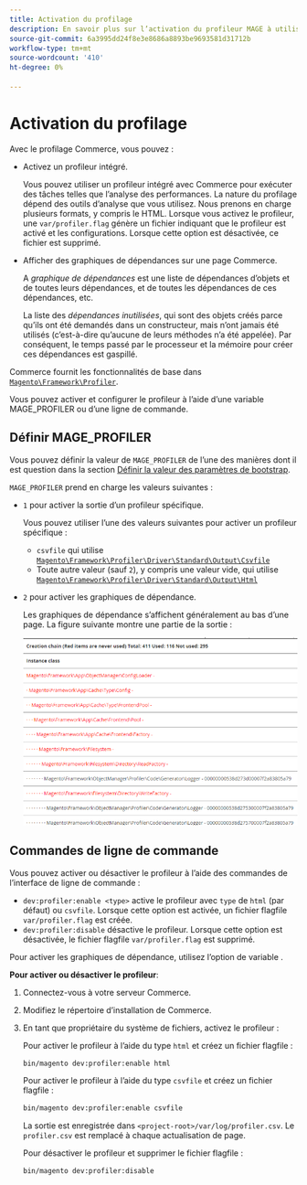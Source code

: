 ```yaml
---
title: Activation du profilage
description: En savoir plus sur l’activation du profileur MAGE à utiliser avec vos outils d’analyse.
source-git-commit: 6a3995dd24f8e3e8686a8893be9693581d31712b
workflow-type: tm+mt
source-wordcount: '410'
ht-degree: 0%

---
```



# Activation du profilage

Avec le profilage Commerce, vous pouvez :

- Activez un profileur intégré.

   Vous pouvez utiliser un profileur intégré avec Commerce pour exécuter des tâches telles que l’analyse des performances. La nature du profilage dépend des outils d’analyse que vous utilisez. Nous prenons en charge plusieurs formats, y compris le HTML. Lorsque vous activez le profileur, une `var/profiler.flag` génère un fichier indiquant que le profileur est activé et les configurations. Lorsque cette option est désactivée, ce fichier est supprimé.

- Afficher des graphiques de dépendances sur une page Commerce.

   A _graphique de dépendances_ est une liste de dépendances d’objets et de toutes leurs dépendances, et de toutes les dépendances de ces dépendances, etc.

   La liste des _dépendances inutilisées_, qui sont des objets créés parce qu’ils ont été demandés dans un constructeur, mais n’ont jamais été utilisés (c’est-à-dire qu’aucune de leurs méthodes n’a été appelée). Par conséquent, le temps passé par le processeur et la mémoire pour créer ces dépendances est gaspillé.

Commerce fournit les fonctionnalités de base dans [`Magento\Framework\Profiler`][profiler].

Vous pouvez activer et configurer le profileur à l’aide d’une variable MAGE_PROFILER ou d’une ligne de commande.

## Définir MAGE_PROFILER

Vous pouvez définir la valeur de `MAGE_PROFILER` de l’une des manières dont il est question dans la section [Définir la valeur des paramètres de bootstrap](../bootstrap/set-parameters.md).

`MAGE_PROFILER` prend en charge les valeurs suivantes :

- `1` pour activer la sortie d’un profileur spécifique.

   Vous pouvez utiliser l’une des valeurs suivantes pour activer un profileur spécifique :

   - `csvfile` qui utilise [`Magento\Framework\Profiler\Driver\Standard\Output\Csvfile`][csvfile]
   - Toute autre valeur (sauf `2`), y compris une valeur vide, qui utilise [`Magento\Framework\Profiler\Driver\Standard\Output\Html`][html]

- `2` pour activer les graphiques de dépendance.

   Les graphiques de dépendance s’affichent généralement au bas d’une page. La figure suivante montre une partie de la sortie :

   ![Graphiques de dépendances](../../assets/configuration/depend-graphs.png)

## Commandes de ligne de commande

Vous pouvez activer ou désactiver le profileur à l’aide des commandes de l’interface de ligne de commande :

- `dev:profiler:enable <type>` active le profileur avec `type` de `html` (par défaut) ou `csvfile`. Lorsque cette option est activée, un fichier flagfile `var/profiler.flag` est créée.
- `dev:profiler:disable` désactive le profileur. Lorsque cette option est désactivée, le fichier flagfile `var/profiler.flag` est supprimé.

Pour activer les graphiques de dépendance, utilisez l’option de variable .

**Pour activer ou désactiver le profileur**:

1. Connectez-vous à votre serveur Commerce.
1. Modifiez le répertoire d’installation de Commerce.
1. En tant que propriétaire du système de fichiers, activez le profileur :

   Pour activer le profileur à l’aide du type `html` et créez un fichier flagfile :

   ```bash
   bin/magento dev:profiler:enable html
   ```

   Pour activer le profileur à l’aide du type `csvfile` et créez un fichier flagfile :

   ```bash
   bin/magento dev:profiler:enable csvfile
   ```

   La sortie est enregistrée dans `<project-root>/var/log/profiler.csv`. Le `profiler.csv` est remplacé à chaque actualisation de page.

   Pour désactiver le profileur et supprimer le fichier flagfile :

   ```bash
   bin/magento dev:profiler:disable
   ```

<!-- link definitions -->

[csvfile]: https://github.com/magento/magento2/blob/2.4/lib/internal/Magento/Framework/Profiler/Driver/Standard/Output/Csvfile.php
[html]: https://github.com/magento/magento2/blob/2.4/lib/internal/Magento/Framework/Profiler/Driver/Standard/Output/Html.php
[profiler]: https://github.com/magento/magento2/blob/2.4/lib/internal/Magento/Framework/Profiler.php
